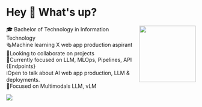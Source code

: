 # Hey 👋 What's up?

<img align="right" height="150" src="https://huggingface.co/spaces/prithivMLmods/Top-Prompt-Collection/resolve/main/cc.gif"  />

🎓 Bachelor of Technology in Information Technology<br>🗞️Machine learning X web app production aspirant <br>🌠Looking to collaborate on projects<br>🔮Currently focused on LLM, MLOps, Pipelines, API {Endpoints}<br>ℹ️Open to talk about AI web app production, LLM & deployments.<br>🚧Focused on Multimodals LLM, vLM


[![](https://visitcount.itsvg.in/api?id=PRITHIVSAKTHIUR&icon=0&color=0)](https://visitcount.itsvg.in)
